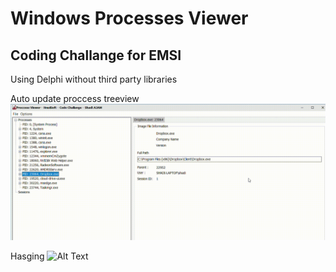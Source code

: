 # Windows Processes Viewer
Coding Challange for EMSI
--
Using Delphi without third party libraries 







Auto update proccess treeview
![Alt Text](gifs/AutoProccessUpdate.gif)

Hasging
![Alt Text](gifs/Hashing.gif)

